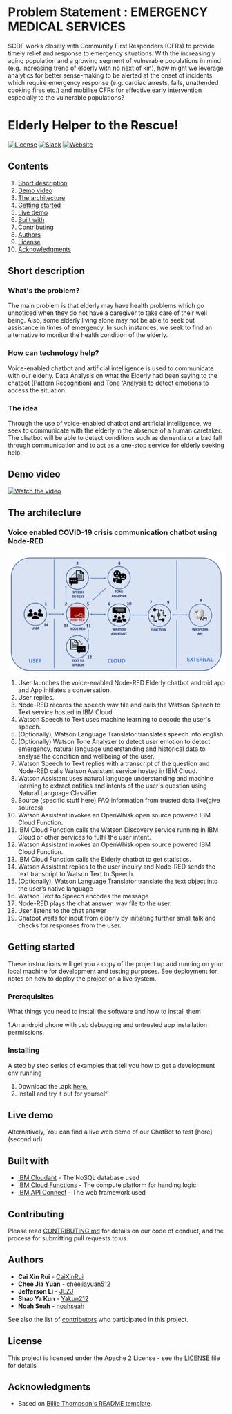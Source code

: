 # Problem Statement : EMERGENCY MEDICAL SERVICES

SCDF works closely with Community First Responders (CFRs) to provide timely relief and response to emergency situations. With the increasingly aging population and a growing segment of vulnerable populations in mind (e.g. increasing trend of elderly with no next of kin), how might we leverage analytics for better sense-making to be alerted at the onset of incidents which require emergency response (e.g. cardiac arrests, falls, unattended cooking fires etc.) and mobilise CFRs for effective early intervention especially to the vulnerable populations?

# Elderly Helper to the Rescue!

[![License](https://img.shields.io/badge/License-Apache2-blue.svg)](https://www.apache.org/licenses/LICENSE-2.0) [![Slack](https://img.shields.io/badge/Join-Slack-blue)](https://callforcode.org/slack) [![Website](https://img.shields.io/badge/View-Website-blue)](https://code-and-response.github.io/Project-Sample/)


## Contents

1. [Short description](#short-description)
1. [Demo video](#demo-video)
1. [The architecture](#the-architecture)
1. [Getting started](#getting-started)
1. [Live demo](#live-demo)
1. [Built with](#built-with)
1. [Contributing](#contributing)
1. [Authors](#authors)
1. [License](#license)
1. [Acknowledgments](#acknowledgments)

## Short description

### What's the problem?

The main problem is that elderly may have health problems which go unnoticed when they do not have a caregiver to take care of their well being. Also, some elderly living alone may not be able to seek out assistance in times of emergency. In such instances, we seek to find an alternative to monitor the health condition of the elderly.

### How can technology help?

Voice-enabled chatbot and artificial intelligence is used to communicate with our elderly. Data Analysis on what the Elderly had been saying to the chatbot (Pattern Recognition) and Tone ‘Analysis to detect emotions to access the situation.


### The idea

Through the use of voice-enabled chatbot and artificial intelligence, we seek to communicate with the elderly in the absence of a human caretaker. The chatbot will be able to detect conditions such as dementia or a bad fall through communication and to act as a one-stop service for elderly seeking help.


## Demo video

[![Watch the video](https://github.com/Code-and-Response/Liquid-Prep/blob/master/images/IBM-interview-video-image.png)](https://youtu.be/vOgCOoy_Bx0)

## The architecture


### Voice enabled COVID-19 crisis communication chatbot using Node-RED

![Elderly Helper Architecture diagram](/images/Architecture_Graph.png)

1. User launches the voice-enabled Node-RED Elderly chatbot android app and App initiates a conversation. 
2. User replies.
3. Node-RED records the speech wav file and calls the Watson Speech to Text service hosted in IBM Cloud.
4. Watson Speech to Text uses machine learning to decode the user's speech.
5. (Optionally), Watson Language Translator translates speech into english.
6. (Optionally) Watson Tone Analyzer to detect user emotion to detect emergency, natural language understanding and historical data to analyse the condition and wellbeing of the user.
7. Watson Speech to Text replies with a transcript of the question and Node-RED calls Watson Assistant service hosted in IBM Cloud.
8. Watson Assistant uses natural language understanding and machine learning to extract entities and intents of the user's question using Natural Language Classifier.
9. Source (specific stuff here) FAQ information from trusted data like(give sources)
10. Watson Assistant invokes an OpenWhisk open source powered IBM Cloud Function.
11. IBM Cloud Function calls the Watson Discovery service running in IBM Cloud or other services to fulfil the user intent.
12. Watson Assistant invokes an OpenWhisk open source powered IBM Cloud Function.
13. IBM Cloud Function calls the Elderly chatbot to get statistics.
14. Watson Assistant replies to the user inquiry and Node-RED sends the text transcript to Watson Text to Speech.
15. (Optionally), Watson Language Translator translate the text object into the user’s native language
16. Watson Text to Speech encodes the message
17. Node-RED plays the chat answer .wav file to the user.
18. User listens to the chat answer
19. Chatbot waits for input from elderly by initiating further small talk and checks for responses from the user.


## Getting started

These instructions will get you a copy of the project up and running on your local machine for development and testing purposes. See deployment for notes on how to deploy the project on a live system.

### Prerequisites

What things you need to install the software and how to install them

1.An android phone with usb debugging and untrusted app installation permissions.

### Installing

A step by step series of examples that tell you how to get a development env running

1. Download the .apk [here.](url)
2. Install and try it out for yourself!

## Live demo

Alternatively, You can find a live web demo of our ChatBot to test [here](second url)

## Built with

* [IBM Cloudant](https://cloud.ibm.com/catalog?search=cloudant#search_results) - The NoSQL database used
* [IBM Cloud Functions](https://cloud.ibm.com/catalog?search=cloud%20functions#search_results) - The compute platform for handing logic
* [IBM API Connect](https://cloud.ibm.com/catalog?search=api%20connect#search_results) - The web framework used

## Contributing

Please read [CONTRIBUTING.md](CONTRIBUTING.md) for details on our code of conduct, and the process for submitting pull requests to us.

## Authors

* **Cai Xin Rui** - [CaiXinRui](https://github.com/CaiXinRui)
* **Chee Jia Yuan** - [cheejiayuan512](https://github.com/cheejiayuan512)
* **Jefferson Li** - [JLZJ](https://github.com/JLZJ)
* **Shao Ya Kun** - [Yakun212](https://github.com/Yakun212)
* **Noah Seah** - [noahseah](https://github.com/noahseah)

See also the list of [contributors](https://github.com/cheejiayuan512/scdfxibm/contributors) who participated in this project.

## License

This project is licensed under the Apache 2 License - see the [LICENSE](LICENSE) file for details

## Acknowledgments

* Based on [Billie Thompson's README template](https://gist.github.com/PurpleBooth/109311bb0361f32d87a2).
